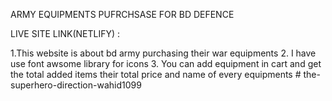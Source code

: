 ARMY EQUIPMENTS PUFRCHSASE FOR BD DEFENCE


LIVE SITE LINK(NETLIFY) :


1.This website is about bd army purchasing their war equipments
2. I have use font awsome library for icons
3. You can add equipment in cart and get the total added items their total price and name of every equipments
#   t h e - s u p e r h e r o - d i r e c t i o n - w a h i d 1 0 9 9  
 